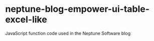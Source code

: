 # neptune-blog-empower-ui-table-excel-like
JavaScript function code used in the Neptune Software blog
